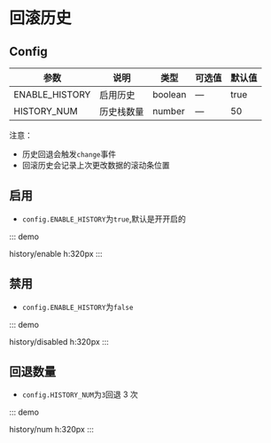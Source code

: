 # 回滚历史

## Config

| 参数           | 说明       | 类型    | 可选值 | 默认值 |
| -------------- | ---------- | ------- | ------ | ------ |
| ENABLE_HISTORY | 启用历史   | boolean | —      | true   |
| HISTORY_NUM    | 历史栈数量 | number  | —      | 50     |

注意：

-   历史回退会触发`change`事件
-   回滚历史会记录上次更改数据的滚动条位置

## 启用

-   `config.ENABLE_HISTORY`为`true`,默认是开开启的

::: demo

history/enable
h:320px
:::

## 禁用

-   `config.ENABLE_HISTORY`为`false`

::: demo

history/disabled
h:320px
:::

## 回退数量

-   `config.HISTORY_NUM`为`3`回退 3 次

::: demo

history/num
h:320px
:::

